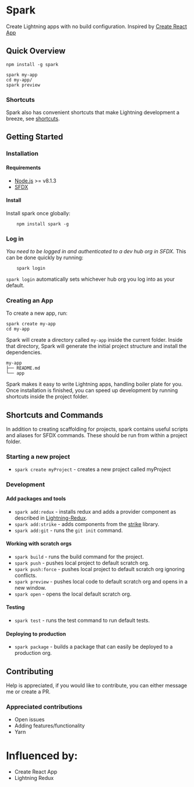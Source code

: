 # Spark
Create Lightning apps with no build configuration. Inspired by [Create React App](https://github.com/facebookincubator/create-react-app)

## Quick Overview
```
npm install -g spark

spark my-app
cd my-app/
spark preview
```

### Shortcuts
Spark also has convenient shortcuts that make Lightning development a breeze, see [shortcuts](#shotcuts).

## Getting Started

### Installation

#### Requirements
- [Node.js](https://nodejs.org) >= v8.1.3
- [SFDX](https://developer.salesforce.com/tools/sfdxcli)

#### Install
Install spark once globally:
```
    npm install spark -g
```

### Log in
*You need to be logged in and authenticated to a dev hub org in SFDX.* This can be done quickly by running:
```
    spark login
```
`spark login` automatically sets whichever hub org you log into as your default.

### Creating an App

To create a new app, run:
```
spark create my-app
cd my-app
```

Spark will create a directory called `my-app` inside the current folder.
Inside that directory, Spark will generate the initial project structure and install the dependencies.

```
my-app
├── README.md
└── app
```

Spark makes it easy to write Lightning apps, handling boiler plate for you.
Once installation is finished, you can speed up development by running shortcuts inside the project folder.

## Shortcuts and Commands
In addition to creating scaffolding for projects, spark contains useful scripts and aliases for SFDX commands. These should be run from within a project folder.

### Starting a new project
- `spark create myProject` - creates a new project called myProject

### Development
#### Add packages and tools
- `spark add:redux` - installs redux and adds a provider component as described in [Lightning-Redux](https://github.com/madmax983/lightning-redux).
- `spark add:strike` - adds components from the [strike](http://www.lightningstrike.io/) library.
- `spark add:git` - runs the `git init` command.

#### Working with scratch orgs
- `spark build` - runs the build command for the project.
- `spark push` - pushes local project to default scratch org.
- `spark push:force` - pushes local project to default scratch org ignoring conflicts.
- `spark preview` - pushes local code to default scratch org and opens in a new window.
- `spark open` - opens the local default scratch org.
#### Testing
- `spark test` - runs the test command to run default tests.

#### Deploying to production
- `spark package` - builds a package that can easily be deployed to a production org.

## Contributing
Help is appreciated, if you would like to contribute, you can either message me or create a PR.

### Appreciated contributions
- Open issues
- Adding features/functionality
- Yarn

# Influenced by:
- Create React App
- Lightning Redux
